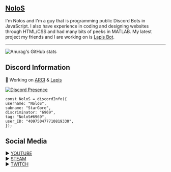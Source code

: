 ## <a href="https://lapisbot.xyz/" URL> NoloS </a>
I'm Nolos and I'm a guy that is programming public Discord Bots in JavaScript. I also have experience in coding and designing websites through HTML/CSS and had many bits of peeks in MATLAB.
My latest project my friends and I are working on is <a href="https://top.gg/servers/967412084746883072" URL> Lapis Bot</a>.
_________________________________
![Anurag's GitHub stats](https://github-readme-stats.vercel.app/api?username=StarGore&show_icons=true&theme=tokyonight)
## Discord Information
🤖 Working on <a href="https://top.gg/bot/902635073608777769" URL>ARCI</a> & <a href="https://discord.gg/lapis" URL>Lapis</a>  

[![Discord Presence](https://lanyard.cnrad.dev/api/409750477710819330)](https://discord.com/users/409750477710819330)

```
const NoloS = discordInfo({
username: "NoloS",
subname: "StarGore",
discriminator: "6969",
tag: "NoloS#6969",
user_ID: "409750477710819330",
});
```
## Social Media
▶️ <a href="https://www.youtube.com/channel/UCZUsYRJwMGtYCBFoQTi22Nw" URL>YOUTUBE</a>  
▶️ <a href="https://steamcommunity.com/profiles/76561198196385243" URL>STEAM</a>  
▶️ <a href="https://twitch.tv/xstargore" URL>TWITCH</a>  
